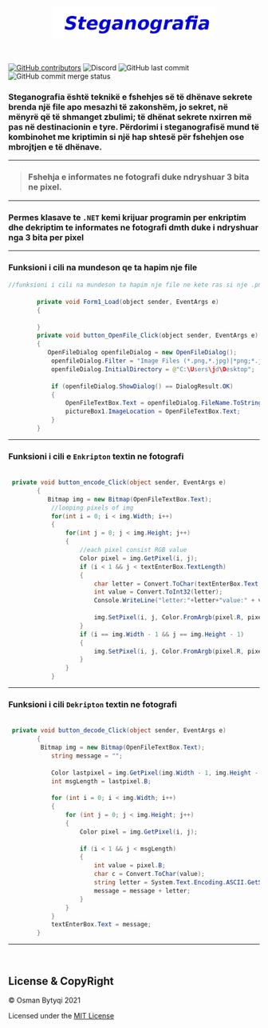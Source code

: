 <p align="center">
  <img src="stego.png"  style="width:330px">
</p>

<!-- ## Steganografia është teknikë e fshehjes së të dhënave sekrete brenda një file apo mesazhi të zakonshëm, jo ​​sekret, në mënyrë që të shmanget zbulimi; të dhënat sekrete nxirren më pas në destinacionin e tyre. Përdorimi i steganografisë mund të kombinohet me kriptimin si një hap shtesë për fshehjen ose mbrojtjen e të dhënave. -->
<br/>

[![GitHub contributors](https://img.shields.io/github/contributors/OsmanBytyqi/SiguriaeteDhenave?color=&logo=github&style=for)](https://github.com/OsmanBytyqi/SiguriaeteDhenave/graphs/contributors)
![Discord](https://img.shields.io/discord/834805264048848946?logo=discord&logoColor=green&style=for)
![GitHub last commit](https://img.shields.io/github/last-commit/OsmanBytyqi/SiguriaeteDhenave?color=blue&logo=github&style=for)
![GitHub commit merge status](https://img.shields.io/github/commit-status/OsmanBytyqi/Siguriaetedhenave/master/74b2f7ce17a6b95f2a4ea2a923e205ce8e42587d?logo=github)

### Steganografia është teknikë e fshehjes së të dhënave sekrete brenda një file apo mesazhi të zakonshëm, jo ​​sekret, në mënyrë që të shmanget zbulimi; të dhënat sekrete nxirren më pas në destinacionin e tyre. Përdorimi i steganografisë mund të kombinohet me kriptimin si një hap shtesë për fshehjen ose mbrojtjen e të dhënave.

---


 > ### Fshehja e informates ne fotografi duke ndryshuar 3 bita ne pixel.


---
### Permes klasave te `.NET` kemi krijuar programin per enkriptim dhe dekriptim te informates ne fotografi dmth duke i ndryshuar nga 3 bita per pixel
---




### Funksioni i cili na mundeson qe ta hapim nje file

```java
//funksioni i cili na mundeson ta hapim nje file ne kete ras si nje .png .jpg

        private void Form1_Load(object sender, EventArgs e)
        {

        }
        private void button_OpenFile_Click(object sender, EventArgs e)
        {
           OpenFileDialog openfileDialog = new OpenFileDialog();
            openfileDialog.Filter = "Image Files (*.png,*.jpg)|*png;*.jpg";
            openfileDialog.InitialDirectory = @"C:\Users\jd\Desktop";

            if (openfileDialog.ShowDialog() == DialogResult.OK)
            {
                OpenFileTextBox.Text = openfileDialog.FileName.ToString();
                pictureBox1.ImageLocation = OpenFileTextBox.Text;
            }
        }
```
---
### Funksioni i cili e   `Enkripton` textin ne fotografi

```C#

 private void button_encode_Click(object sender, EventArgs e)
        {
           Bitmap img = new Bitmap(OpenFileTextBox.Text);
            //looping pixels of img
            for(int i = 0; i < img.Width; i++)
            {
                for(int j = 0; j < img.Height; j++)
                {
                    //each pixel consist RGB value
                    Color pixel = img.GetPixel(i, j);
                    if (i < 1 && j < textEnterBox.TextLength)
                    {
                        char letter = Convert.ToChar(textEnterBox.Text.Substring(j, 1));
                        int value = Convert.ToInt32(letter);
                        Console.WriteLine("letter:"+letter+"value:" + value);

                        img.SetPixel(i, j, Color.FromArgb(pixel.R, pixel.G, value));
                    }
                    if (i == img.Width - 1 && j == img.Height - 1)
                    {
                        img.SetPixel(i, j, Color.FromArgb(pixel.R, pixel.G, textEnterBox.TextLength));
                    }
                }
            }
```
---
### Funksioni i cili `Dekripton` textin ne fotografi
```C#

 private void button_decode_Click(object sender, EventArgs e)
        {
         Bitmap img = new Bitmap(OpenFileTextBox.Text);
            string message = "";

            Color lastpixel = img.GetPixel(img.Width - 1, img.Height - 1);
            int msgLength = lastpixel.B;

            for (int i = 0; i < img.Width; i++)
            {
                for (int j = 0; j < img.Height; j++)
                {
                    Color pixel = img.GetPixel(i, j);

                    if (i < 1 && j < msgLength)
                    {
                        int value = pixel.B;
                        char c = Convert.ToChar(value);
                        string letter = System.Text.Encoding.ASCII.GetString(new byte[] { Convert.ToByte(c) });
                        message = message + letter;
                    }
                }
            }
            textEnterBox.Text = message;
        }
```


---
<br/>

##  License & CopyRight

 
 © Osman Bytyqi 2021
 
Licensed under the [MIT License](https://github.com/OsmanBytyqi/SiguriaeteDhenave/blob/master/LICENSE)





